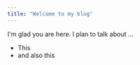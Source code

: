 ```yaml
---
title: "Welcome to my blog"
---
```


I'm glad you are here. I plan to talk about ...

* This
* and also this
